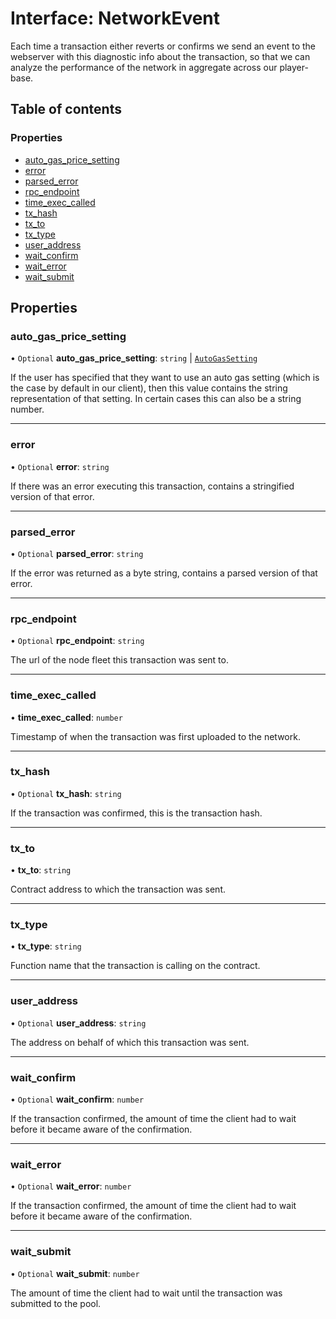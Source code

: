 # Interface: NetworkEvent

Each time a transaction either reverts or confirms we send an event to the webserver with this
diagnostic info about the transaction, so that we can analyze the performance of the network in
aggregate across our player-base.

## Table of contents

### Properties

- [auto\_gas\_price\_setting](NetworkEvent.md#auto_gas_price_setting)
- [error](NetworkEvent.md#error)
- [parsed\_error](NetworkEvent.md#parsed_error)
- [rpc\_endpoint](NetworkEvent.md#rpc_endpoint)
- [time\_exec\_called](NetworkEvent.md#time_exec_called)
- [tx\_hash](NetworkEvent.md#tx_hash)
- [tx\_to](NetworkEvent.md#tx_to)
- [tx\_type](NetworkEvent.md#tx_type)
- [user\_address](NetworkEvent.md#user_address)
- [wait\_confirm](NetworkEvent.md#wait_confirm)
- [wait\_error](NetworkEvent.md#wait_error)
- [wait\_submit](NetworkEvent.md#wait_submit)

## Properties

### auto\_gas\_price\_setting

• `Optional` **auto\_gas\_price\_setting**: `string` \| [`AutoGasSetting`](../README.md#autogassetting-1)

If the user has specified that they want to use an auto gas setting (which is the case by
default in our client), then this value contains the string representation of that setting. In
certain cases this can also be a string number.

___

### error

• `Optional` **error**: `string`

If there was an error executing this transaction, contains a stringified version of that error.

___

### parsed\_error

• `Optional` **parsed\_error**: `string`

If the error was returned as a byte string, contains a parsed version of that error.

___

### rpc\_endpoint

• `Optional` **rpc\_endpoint**: `string`

The url of the node fleet this transaction was sent to.

___

### time\_exec\_called

• **time\_exec\_called**: `number`

Timestamp of when the transaction was first uploaded to the network.

___

### tx\_hash

• `Optional` **tx\_hash**: `string`

If the transaction was confirmed, this is the transaction hash.

___

### tx\_to

• **tx\_to**: `string`

Contract address to which the transaction was sent.

___

### tx\_type

• **tx\_type**: `string`

Function name that the transaction is calling on the contract.

___

### user\_address

• `Optional` **user\_address**: `string`

The address on behalf of which this transaction was sent.

___

### wait\_confirm

• `Optional` **wait\_confirm**: `number`

If the transaction confirmed, the amount of time the client had to wait before it became aware
of the confirmation.

___

### wait\_error

• `Optional` **wait\_error**: `number`

If the transaction confirmed, the amount of time the client had to wait before it became aware
of the confirmation.

___

### wait\_submit

• `Optional` **wait\_submit**: `number`

The amount of time the client had to wait until the transaction was submitted to the pool.
